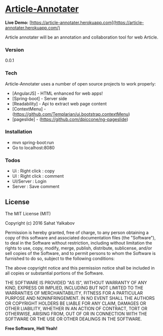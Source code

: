 # [Article-Annotater](https://github.com/lowdev/article-annotater/)
**Live Demo:** [https://article-annotater.herokuapp.com](https://article-annotater.herokuapp.com/)

Article annotater will be an annotation and collaboration tool for web Article.

### Version
0.0.1

### Tech
Article-Annotater uses a number of open source projects to work properly:

* [AngularJS] - HTML enhanced for web apps!
* [Spring-boot] - Server side
* [Readability] - Api to extract web page content
* [ContextMenu] - (https://github.com/Templarian/ui.bootstrap.contextMenu)
* [pageslide] - (https://github.com/dpiccone/ng-pageslide)

### Installation
- mvn spring-boot:run
- Go to localhost:8080

### Todos

 - Ui : Right click : copy
 - UI : Right click : comment
 - UI/Server : Login
 - Server : Save comment

## License

The MIT License (MIT)

Copyright (c) 2016 Sahat Yalkabov

Permission is hereby granted, free of charge, to any person obtaining a copy of
this software and associated documentation files (the "Software"), to deal in
the Software without restriction, including without limitation the rights to
use, copy, modify, merge, publish, distribute, sublicense, and/or sell copies of
the Software, and to permit persons to whom the Software is furnished to do so,
subject to the following conditions:

The above copyright notice and this permission notice shall be included in all
copies or substantial portions of the Software.

THE SOFTWARE IS PROVIDED "AS IS", WITHOUT WARRANTY OF ANY KIND, EXPRESS OR
IMPLIED, INCLUDING BUT NOT LIMITED TO THE WARRANTIES OF MERCHANTABILITY, FITNESS
FOR A PARTICULAR PURPOSE AND NONINFRINGEMENT. IN NO EVENT SHALL THE AUTHORS OR
COPYRIGHT HOLDERS BE LIABLE FOR ANY CLAIM, DAMAGES OR OTHER LIABILITY, WHETHER
IN AN ACTION OF CONTRACT, TORT OR OTHERWISE, ARISING FROM, OUT OF OR IN
CONNECTION WITH THE SOFTWARE OR THE USE OR OTHER DEALINGS IN THE SOFTWARE.


**Free Software, Hell Yeah!**